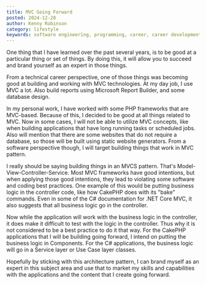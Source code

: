 ```yaml
---
title: MVC Going Forward
posted: 2024-12-28
author: Kenny Robinson
category: lifestyle
keywords: software engineering, programming, career, career development
---
```


One thing that I have learned over the past several years, is to be good at a particular thing 
or set of things. By doing this, it will allow you to succeed and brand yourself as an 
expert in those things.

From a technical career perspective, one of those things was becoming good at building and working 
with MVC technologies. At my day job, I use MVC a lot. Also build reports using Microsoft Report 
Builder, and some database design. 

In my personal work, I have worked with some PHP frameworks that are MVC-based. Because of this, 
I decided to be good at all things related to MVC. Now in some cases, I will not be able to utilize 
MVC concepts, like when building applications that have long running tasks or scheduled jobs. Also 
will mention that there are some websites that do not require a database, so those will be built 
using static website generators. 
From a software perspective though, I will target building things that work in MVC pattern.

I really should be saying building things in an MVCS pattern. That's Model-View-Controller-Service. 
Most MVC frameworks have good intentions, but when applying those good intentions, they lead 
to violating some software and coding best practices. One example of this would be putting business 
logic in the controller code, like how CakePHP does with its "bake" commands. Even in some of the 
C# documentation for .NET Core MVC, it also suggests that all business logic go in the controller.

Now while the application will work with the business logic in the controller, it does make it
difficult to test with the logic in the controller. Thus why it is not considered to be a best
practice to do it that way. 
For the CakePHP applications that I will be building going forward, I intend on putting the business 
logic in Components. For the C# applications, the business logic will go in a Service layer or 
Use Case layer classes.

Hopefully by sticking with this architecture pattern, I can brand myself as an expert in this 
subject area and use that to market my skills and capabilities with the applications and the 
content that I create going forward.

